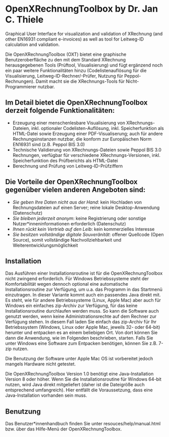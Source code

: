 # OpenXRechnungToolbox by Dr. Jan C. Thiele

Graphical User Interface for visualization and validation of XRechnung (and other EN16931 compliant e-invoices) as well as tool for Leitweg-ID calculation and validation.

Die OpenXRechnungToolbox (OXT) bietet eine graphische Benutzeroberfläche zu den mit dem Standard XRechnung herausgegebenen Tools (Prüftool, Visualisierung) und fügt ergänzend noch ein paar weitere Funktionalitäten hinzu (Codelistenauflösung für die Visualisierung, Leitweg-ID-Rechner/-Prüfer, Nutzung für Peppol-Rechnungen). Damit macht sie die XRechnungs-Tools für Nicht-Programmierer nutzbar.

## Im Detail bietet die OpenXRechnungToolbox derzeit folgende Funktionalitäten:

- Erzeugung einer menschenlesbare Visualisierung von XRechnungs-Dateien, inkl. optionaler Codelisten-Auflösung, inkl. Speicherfunktion als HTML-Datei sowie Erzeugung einer PDF-Visualiserung; auch für andere Rechnungsinstanzen nutzbar, die konform zur Europäischen Norm EN16931 sind (z.B. Peppol BIS 3.0)
- Technische Validierung von XRechnungs-Dateien sowie Peppol BIS 3.0 Rechnungen, verfügbar für verschiedene XRechnungs-Versionen, inkl. Speicherfunktion des Prüfberichts als HTML-Datei
- Berechnung und Prüfung von Leitweg-ID-Prüfziffern


## Die Vorteile der OpenXRechnungToolbox gegenüber vielen anderen Angeboten sind:

- *Sie geben Ihre Daten nicht aus der Hand*: kein Hochladen von Rechnungsdateien auf einen Server; reine lokale Desktop-Anwendung (Datenschutz)
- *Sie bleiben jederzeit anonym*: keine Registrierung oder sonstige Nutzer*inneninformationen erforderlich (Datenschutz)
- *Ihnen rückt kein Vertrieb auf den Leib*: kein kommerzielles Interesse
- *Sie besitzen vollständige digitale Souveränität*: offener Quellcode (Open Source), somit vollständige Nachvollziehbarkeit und Weiterentwicklungsmöglichkeit


## Installation

Das Ausführen einer Installationsroutine ist für die OpenXRechnungToolbox nicht zwingend erforderlich.
Für Windows Betriebssysteme steht der Komfortabilität wegen dennoch optional eine automatische Installationsroutine zur Verfügung, um u.a. das Programm in das Startmenü einzutragen. In dieser Variante kommt auch ein passendes Java direkt mit.
Es steht, wie für andere Betriebssysteme (Linux, Apple Mac) aber auch für Windows ein einfaches zip-Archiv zur Verfügung, für das keine Installationsroutine durchlaufen werden muss. So kann die Software auch genutzt werden, wenn keine Administrationsrechte auf dem Rechner zur Verfügung stehen.
In diesem Fall laden Sie einfach das zip-Archiv für Ihr Betriebssystem (Windows, Linux oder Apple Mac, jeweils 32- oder 64-bit) herunter und entpacken es an einem beliebigen Ort. Von dort können Sie dann die Anwendung, wie im Folgenden beschrieben, starten. Falls Sie unter Windows eine Software zum Entpacken benötigen, können Sie z.B. 7-zip nutzen.

Die Benutzung der Software unter Apple Mac OS ist vorbereitet jedoch mangels Hardware nicht getestet.

Die OpenXRechnungToolbox Version 1.0 benötigt eine Java-Installation Version 8 oder höher. Wenn Sie die Installationsroutine für Windows 64-bit nutzen, wird Java direkt mitgeliefert (daher ist die Dateigröße auch entsprechend umfangreich). Hier entfällt die Voraussetzung, dass eine Java-Installation vorhanden sein muss.


## Benutzung

Das Benutzer*innenhandbuch finden Sie unter resouces/help/manual.html bzw. über das Hilfe-Menü der OpenXRechnungToolbox.


